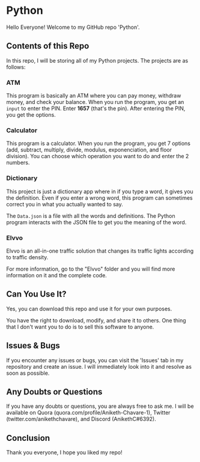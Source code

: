 # Python

Hello Everyone! Welcome to my GitHub repo 'Python'.

## Contents of this Repo

In this repo, I will be storing all of my Python projects. The projects are as follows:

### ATM

This program is basically an ATM where you can pay money, withdraw money, and check your balance. When you run the program, you get an `input` to enter the PIN. Enter **1657** (that's the pin). After entering the PIN, you get the options.

### Calculator

This program is a calculator. When you run the program, you get 7 options (add, subtract, multiply, divide, modulus, exponenciation, and floor division). You can choose which operation you want to do and enter the 2 numbers.

### Dictionary

This project is just a dictionary app where in if you type a word, it gives you the definition. Even if you enter a wrong word, this program can sometimes correct you in what you actually wanted to say.

The `Data.json` is a file with all the words and definitions. The Python program interacts with the JSON file to get you the meaning of the word.

### Elvvo

Elvvo is an all-in-one traffic solution that changes its traffic lights according to traffic density.

For more information, go to the "Elvvo" folder and you will find more information on it and the complete code.

## Can You Use It?

Yes, you can download this repo and use it for your own purposes.

You have the right to download, modify, and share it to others. One thing that I don't want you to do is to sell this software to anyone.

## Issues & Bugs

If you encounter any issues or bugs, you can visit the 'Issues' tab in my repository and create an issue. I will immediately look into it and resolve as soon as possible.

## Any Doubts or Questions

If you have any doubts or questions, you are always free to ask me. I will be available on Quora (quora.com/profile/Aniketh-Chavare-1), Twitter (twitter.com/anikethchavare), and Discord (AnikethC#6392).

## Conclusion

Thank you everyone, I hope you liked my repo!

